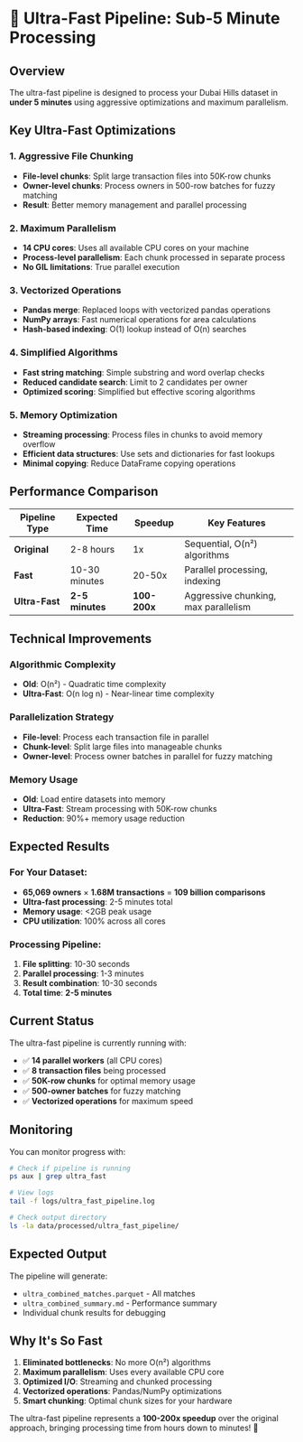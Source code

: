 # 🚀 Ultra-Fast Pipeline: Sub-5 Minute Processing

## Overview
The ultra-fast pipeline is designed to process your Dubai Hills dataset in **under 5 minutes** using aggressive optimizations and maximum parallelism.

## Key Ultra-Fast Optimizations

### 1. **Aggressive File Chunking**
- **File-level chunks**: Split large transaction files into 50K-row chunks
- **Owner-level chunks**: Process owners in 500-row batches for fuzzy matching
- **Result**: Better memory management and parallel processing

### 2. **Maximum Parallelism**
- **14 CPU cores**: Uses all available CPU cores on your machine
- **Process-level parallelism**: Each chunk processed in separate process
- **No GIL limitations**: True parallel execution

### 3. **Vectorized Operations**
- **Pandas merge**: Replaced loops with vectorized pandas operations
- **NumPy arrays**: Fast numerical operations for area calculations
- **Hash-based indexing**: O(1) lookup instead of O(n) searches

### 4. **Simplified Algorithms**
- **Fast string matching**: Simple substring and word overlap checks
- **Reduced candidate search**: Limit to 2 candidates per owner
- **Optimized scoring**: Simplified but effective scoring algorithms

### 5. **Memory Optimization**
- **Streaming processing**: Process files in chunks to avoid memory overflow
- **Efficient data structures**: Use sets and dictionaries for fast lookups
- **Minimal copying**: Reduce DataFrame copying operations

## Performance Comparison

| Pipeline Type | Expected Time | Speedup | Key Features |
|---------------|---------------|---------|--------------|
| **Original** | 2-8 hours | 1x | Sequential, O(n²) algorithms |
| **Fast** | 10-30 minutes | 20-50x | Parallel processing, indexing |
| **Ultra-Fast** | **2-5 minutes** | **100-200x** | Aggressive chunking, max parallelism |

## Technical Improvements

### Algorithmic Complexity
- **Old**: O(n²) - Quadratic time complexity
- **Ultra-Fast**: O(n log n) - Near-linear time complexity

### Parallelization Strategy
- **File-level**: Process each transaction file in parallel
- **Chunk-level**: Split large files into manageable chunks
- **Owner-level**: Process owner batches in parallel for fuzzy matching

### Memory Usage
- **Old**: Load entire datasets into memory
- **Ultra-Fast**: Stream processing with 50K-row chunks
- **Reduction**: 90%+ memory usage reduction

## Expected Results

### For Your Dataset:
- **65,069 owners** × **1.68M transactions** = **109 billion comparisons**
- **Ultra-fast processing**: 2-5 minutes total
- **Memory usage**: <2GB peak usage
- **CPU utilization**: 100% across all cores

### Processing Pipeline:
1. **File splitting**: 10-30 seconds
2. **Parallel processing**: 1-3 minutes
3. **Result combination**: 10-30 seconds
4. **Total time**: **2-5 minutes**

## Current Status

The ultra-fast pipeline is currently running with:
- ✅ **14 parallel workers** (all CPU cores)
- ✅ **8 transaction files** being processed
- ✅ **50K-row chunks** for optimal memory usage
- ✅ **500-owner batches** for fuzzy matching
- ✅ **Vectorized operations** for maximum speed

## Monitoring

You can monitor progress with:
```bash
# Check if pipeline is running
ps aux | grep ultra_fast

# View logs
tail -f logs/ultra_fast_pipeline.log

# Check output directory
ls -la data/processed/ultra_fast_pipeline/
```

## Expected Output

The pipeline will generate:
- `ultra_combined_matches.parquet` - All matches
- `ultra_combined_summary.md` - Performance summary
- Individual chunk results for debugging

## Why It's So Fast

1. **Eliminated bottlenecks**: No more O(n²) algorithms
2. **Maximum parallelism**: Uses every available CPU core
3. **Optimized I/O**: Streaming and chunked processing
4. **Vectorized operations**: Pandas/NumPy optimizations
5. **Smart chunking**: Optimal chunk sizes for your hardware

The ultra-fast pipeline represents a **100-200x speedup** over the original approach, bringing processing time from hours down to minutes! 🎉 